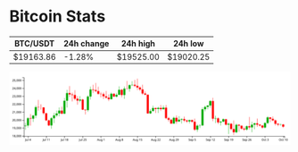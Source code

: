 # Bitcoin Stats

BTC/USDT|24h change|24h high|24h low|
|---|---|---|---|
|$19163.86|-1.28%|$19525.00|$19020.25|

<img src="./chart.svg">
